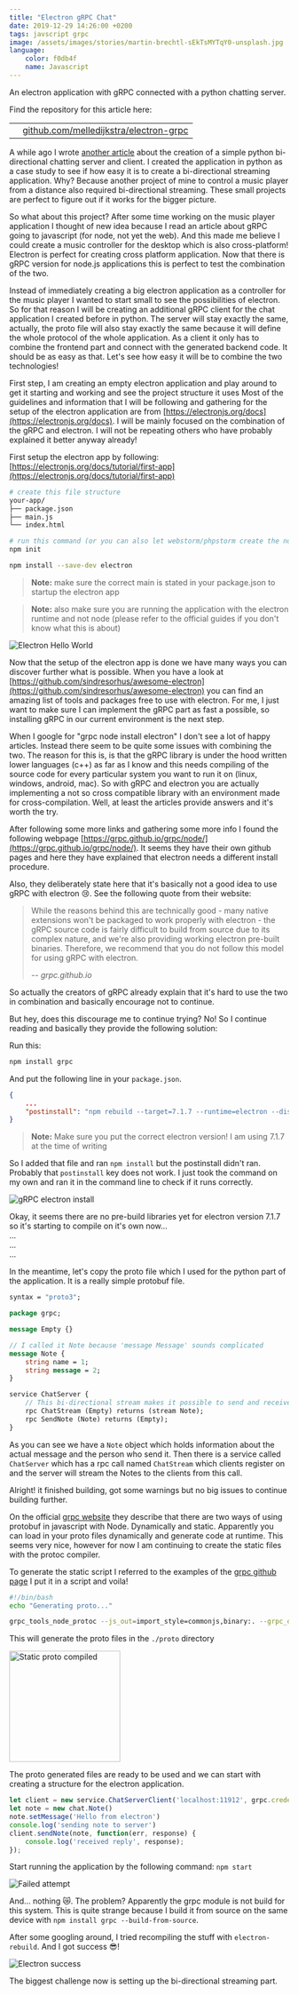 ```yaml
---
title: "Electron gRPC Chat"
date: 2019-12-29 14:26:00 +0200
tags: javscript grpc
image: /assets/images/stories/martin-brechtl-sEkTsMYTqY0-unsplash.jpg
language:
    color: f0db4f
    name: Javascript
---
```

An electron application with gRPC connected with a python chatting server.
<!--more-->
Find the repository for this article here:
<table class="table table-condensed">
    <tr>
        <td><i class="mdi mdi-github-circle"></i></td>
        <td><a target="_blank" href="https://github.com/melledijkstra/electron-grpc">github.com/melledijkstra/electron-grpc</a></td>
    </tr>
</table>

A while ago I wrote [another article](/stories/2019-11-24-chatting-with-grpc-in-python) about the creation of a simple python bi-directional chatting server and client.
I created the application in python as a case study to see if how easy it is to create a bi-directional streaming application.
Why? Because another project of mine to control a music player from a distance also required bi-directional streaming.
These small projects are perfect to figure out if it works for the bigger picture.

So what about this project? After some time working on the music player application I thought of new idea because I read an article about gRPC going to javascript (for node, not yet the web).
And this made me believe I could create a music controller for the desktop which is also cross-platform! Electron is perfect for creating cross platform application. Now that there is gRPC version
for node.js applications this is perfect to test the combination of the two.

Instead of immediately creating a big electron application as a controller for the music player I wanted to start small to see the possibilities of electron.
So for that reason I will be creating an additional gRPC client for the chat application I created before in python. The server will stay exactly the same, actually, the proto file will also
stay exactly the same because it will define the whole protocol of the whole application. As a client it only has to combine the frontend part and connect with the generated backend code.
It should be as easy as that. Let's see how easy it will be to combine the two technologies!

First step, I am creating an empty electron application and play around to get it starting and working and see the project structure it uses
Most of the guidelines and information that I will be following and gathering for the setup of the electron application are from [https://electronjs.org/docs](https://electronjs.org/docs).
I will be mainly focused on the combination of the gRPC and electron. I will not be repeating others who have probably explained it better anyway already!

First setup the electron app by following: [https://electronjs.org/docs/tutorial/first-app](https://electronjs.org/docs/tutorial/first-app)
```bash
# create this file structure
your-app/
├── package.json
├── main.js
└── index.html

# run this command (or you can also let webstorm/phpstorm create the node application and it will fill the package.json
npm init

npm install --save-dev electron
```

> **Note:** make sure the correct main is stated in your package.json to startup the electron app

> **Note:** also make sure you are running the application with the electron runtime and 
not node (please refer to the official guides if you don't know what this is about)

![Electron Hello World](/assets/images/story-images/electron-hello-world.png)

Now that the setup of the electron app is done we have many ways you can discover further what is possible.
When you have a look at [https://github.com/sindresorhus/awesome-electron](https://github.com/sindresorhus/awesome-electron) you can find an amazing list of tools and packages free to use with electron.
For me, I just want to make sure I can implement the gRPC part as fast a possible, so installing gRPC in our current environment is the next step.

When I google for "grpc node install electron" I don't see a lot of happy articles. Instead there seem to be quite some issues with combining the two. The reason for this is, is that the gRPC library
is under the hood written lower languages (c++) as far as I know and this needs compiling of the source code for every particular system you want to run it on (linux, windows, android, mac).
So with gRPC and electron you are actually implementing a not so cross compatible library with an environment made for cross-compilation. Well, at least the articles provide answers and it's worth the try.

After following some more links and gathering some more info I found the following webpage [https://grpc.github.io/grpc/node/](https://grpc.github.io/grpc/node/).
It seems they have their own github pages and here they have explained that electron needs a different install procedure.

Also, they deliberately state here that it's basically not a good idea to use gRPC with electron 😢.
See the following quote from their website:

> While the reasons behind this are technically good - many native extensions won't be packaged to work properly with electron - the gRPC source code is fairly difficult to build from source due to its complex nature, and we're also providing working electron pre-built binaries. Therefore, we recommend that you do not follow this model for using gRPC with electron.<br />
>
> -- <cite>grpc.github.io</cite>

So actually the creators of gRPC already explain that it's hard to use the two in combination and basically encourage not to continue.

But hey, does this discourage me to continue trying? No!
So I continue reading and basically they provide the following solution:

Run this:
```bash
npm install grpc
``` 

And put the following line in your `package.json`.
```json
{
    ...
    "postinstall": "npm rebuild --target=7.1.7 --runtime=electron --dist-url=https://atom.io/download/electron"
}
```

> **Note:** Make sure you put the correct electron version! I am using 7.1.7 at the time of writing

So I added that file and ran `npm install` but the postinstall didn't ran. Probably that `postinstall` key does not work.
I just took the command on my own and ran it in the command line to check if it runs correctly.

![gRPC electron install](/assets/images/story-images/grpc-install.png)

Okay, it seems there are no pre-build libraries yet for electron version 7.1.7 so it's starting to compile on it's own now...<br/>
...<br/>
...<br/>
...<br/>

In the meantime, let's copy the proto file which I used for the python part of the application.
It is a really simple protobuf file.

```proto
syntax = "proto3";

package grpc;

message Empty {}

// I called it Note because 'message Message' sounds complicated
message Note {
    string name = 1;
    string message = 2;
}

service ChatServer {
    // This bi-directional stream makes it possible to send and receive Notes between 2 persons
    rpc ChatStream (Empty) returns (stream Note);
    rpc SendNote (Note) returns (Empty);
}
```

As you can see we have a `Note` object which holds information about the actual message and the person who send it.
Then there is a service called `ChatServer` which has a rpc call named `ChatStream` which clients register on and the server
will stream the Notes to the clients from this call.

Alright! it finished building, got some warnings but no big issues to continue building further.

On the official [grpc website](https://grpc.io/docs/tutorials/basic/node/) they describe that there are two ways of using protobuf in javascript with Node.
Dynamically and static. Apparently you can load in your proto files dynamically and generate code at runtime.
This seems very nice, however for now I am continuing to create the static files with the protoc compiler.

To generate the static script I referred to the examples of the [grpc github page](https://github.com/grpc/grpc/tree/master/examples/node/static_codegen)
I put it in a script and voila!

```bash
#!/bin/bash
echo "Generating proto..."

grpc_tools_node_protoc --js_out=import_style=commonjs,binary:. --grpc_out=. --plugin=protoc-gen-grpc=`which grpc_tools_node_protoc_plugin` ./proto/chat.proto
```

This will generate the proto files in the `./proto` directory

<img class="img-responsive" style="height: 200px; width: auto;" src="/assets/images/story-images/proto-compiled.png" alt="Static proto compiled" />

The proto generated files are ready to be used and we can start with creating a structure for the electron application.

```javascript
let client = new service.ChatServerClient('localhost:11912', grpc.credentials.createInsecure())
let note = new chat.Note()
note.setMessage('Hello from electron')
console.log('sending note to server')
client.sendNote(note, function(err, response) {
    console.log('received reply', response);
});
```

Start running the application by the following command: `npm start`

![Failed attempt](/assets/images/story-images/failed-attempt-1.png)

And... nothing 😿. The problem? Apparently the grpc module is not build for this system. This is quite strange because I build
it from source on the same device with `npm install grpc --build-from-source`.

After some googling around, I tried recompiling the stuff with `electron-rebuild`. And I got success 😎!

![Electron success](/assets/images/story-images/electron-success.png)

The biggest challenge now is setting up the bi-directional streaming part.
